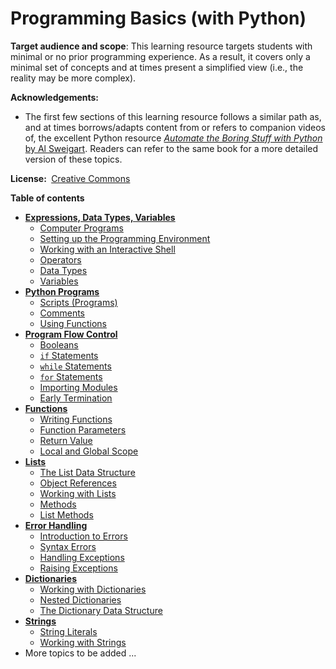 <link rel="stylesheet" href="{{baseUrl}}/css/programming.css">

<div class="website-content">

# Programming Basics (with Python)

<tip-box> 

**Target audience and scope**: This learning resource targets students with minimal or no prior programming experience. As a result, it covers only a minimal set of concepts and at times present a simplified view (i.e., the reality may be more complex).

**Acknowledgements:**
* The first few sections of this learning resource follows a similar path as, and at times borrows/adapts content from or refers to companion videos of, the excellent Python resource [_Automate the Boring Stuff with Python_ by Al Sweigart](http://automatetheboringstuff.com/). Readers can refer to the same book for a more detailed version of these topics.

**License:&nbsp;** [Creative Commons](https://creativecommons.org/licenses/by-nc-sa/3.0/)
</tip-box>

**Table of contents**
* [**Expressions, Data Types, Variables**](toc/expressions-types-variables.html)
  * [Computer Programs](toc/expressions-types-variables.html#computer-programs)
  * [Setting up the Programming Environment](toc/expressions-types-variables.html#setting-up-the-programming-environment)
  * [Working with an Interactive Shell](toc/expressions-types-variables.html#working-with-an-interactive-shell)
  * [Operators](toc/expressions-types-variables.html#operators)
  * [Data Types](toc/expressions-types-variables.html#data-types)
  * [Variables](toc/expressions-types-variables.html#variables)
* [**Python Programs**](toc/programs.html)
  * [Scripts (Programs)](toc/programs.html#scripts-programs)
  * [Comments](toc/programs.html#comments)
  * [Using Functions](toc/programs.html#using-functions)
* [**Program Flow Control**](toc/flowcontrol.html)
  * [Booleans](toc/flowcontrol.html#booleans)
  * [`if` Statements](toc/flowcontrol.html#if-statements)
  * [`while` Statements](toc/flowcontrol.html#while-statements)
  * [`for` Statements](toc/flowcontrol.html#for-statements)
  * [Importing Modules](toc/flowcontrol.html#importing-modules)
  * [Early Termination](toc/flowcontrol.html#early-termination)
* [**Functions**](toc/functions.html)
  * [Writing Functions](toc/functions.html#writing-functions)
  * [Function Parameters](toc/functions.html#function-parameters)
  * [Return Value](toc/functions.html#return-value)
  * [Local and Global Scope](toc/functions.html#local-and-global-scope)
* [**Lists**](toc/lists.html)
  * [The List Data Structure](toc/lists.html#the-list-data-structure)
  * [Object References](toc/lists.html#object-references)
  * [Working with Lists](toc/lists.html#working-with-lists)
  * [Methods](toc/lists.html#methods)
  * [List Methods](toc/lists.html#list-methods)
* [**Error Handling**](toc/errors.html)
  * [Introduction to Errors](toc/errors.html#introdution-to-errors)
  * [Syntax Errors](toc/errors.html#syntax-errors)
  * [Handling Exceptions](toc/errors.html#handling-exceptions)
  * [Raising Exceptions](toc/errors.html#raising-exceptions)
* [**Dictionaries**](toc/dictionaries.html)
  * [Working with Dictionaries](toc/dictionaries.html#working-with-dictionaries)
  * [Nested Dictionaries](toc/dictionaries.html#nested-dictionaries)
  * [The Dictionary Data Structure](toc/dictionaries.html#the-dictionary-datastructure)
* [**Strings**](toc/strings.html)
  * [String Literals](toc/strings.html#string-literals)
  * [Working with Strings](toc/strings.html#working-with-strings)
* More topics to be added ...



</div>
